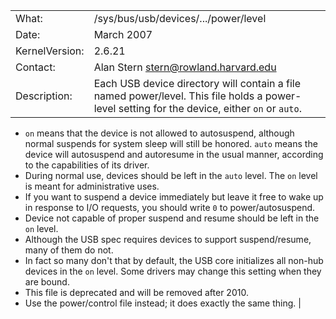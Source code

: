 
|||
|--|--|
|What:	|	/sys/bus/usb/devices/.../power/level
|Date:	|	March 2007
|KernelVersion:|	2.6.21
|Contact:| 	Alan Stern <stern@rowland.harvard.edu>
|Description:| Each USB device directory will contain a file named power/level.  This file holds a power-level setting for the device, either `on` or `auto`.
- `on` means that the device is not allowed to autosuspend, although normal suspends for system sleep will still be honored.  `auto` means the device will autosuspend and autoresume in the usual manner, according to the capabilities of its driver. 
- During normal use, devices should be left in the `auto` level.  The `on` level is meant for administrative uses. 
- If you want to suspend a device immediately but leave it free to wake up in response to I/O requests, you should write `0` to power/autosuspend.  	
- Device not capable of proper suspend and resume should be left in the `on` level. 
- Although the USB spec requires devices to support suspend/resume, many of them do not. 	
- In fact so many don't that by default, the USB core initializes all non-hub devices in the `on` level.  Some 	drivers may change this setting when they are bound.  	
- This file is deprecated and will be removed after 2010. 
- Use the power/control file instead; it does exactly the 	same thing. |
